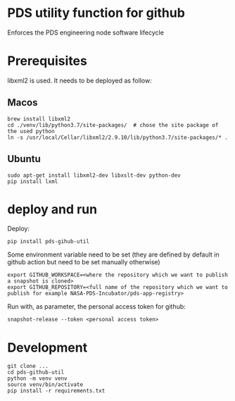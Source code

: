 # PDS utility function for github

Enforces the PDS engineering node software lifecycle

# Prerequisites

libxml2 is used. It needs to be deployed as follow:

## Macos

    brew install libxml2
    cd ./venv/lib/python3.7/site-packages/  # chose the site package of the used python
    ln -s /usr/local/Cellar/libxml2/2.9.10/lib/python3.7/site-packages/* .

## Ubuntu

    sudo apt-get install libxml2-dev libxslt-dev python-dev
    pip install lxml

# deploy and run

Deploy:

    pip install pds-gihub-util

Some environment variable need to be set (they are defined by default in github action but need to be set manually otherwise)

    export GITHUB_WORKSPACE=<where the repository which we want to publish a snapshot is cloned>
    export GITHUB_REPOSITORY=<full name of the repository which we want to publish for example NASA-PDS-Incubator/pds-app-registry>

Run with, as parameter, the personal access token for github:

    snapshot-release --token <personal access token>


# Development
 
    git clone ...
    cd pds-github-util
    python -m venv venv
    source venv/bin/activate
    pip install -r requirements.txt 